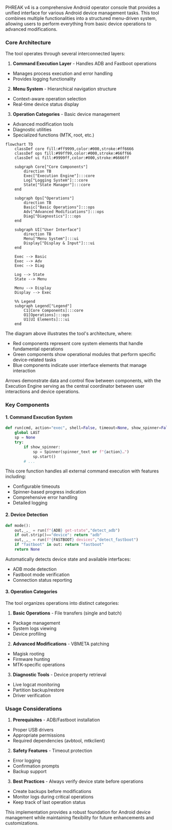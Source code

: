 PHREAK v4 is a comprehensive Android operator console that provides a unified interface for various Android device management tasks. This tool combines multiple functionalities into a structured menu-driven system, allowing users to perform everything from basic device operations to advanced modifications.

### Core Architecture

The tool operates through several interconnected layers:

1. **Command Execution Layer**  - Handles ADB and Fastboot operations
  - Manages process execution and error handling
  - Provides logging functionality


2. **Menu System**  - Hierarchical navigation structure
  - Context-aware operation selection
  - Real-time device status display


3. **Operation Categories**  - Basic device management
  - Advanced modification tools
  - Diagnostic utilities
  - Specialized functions (MTK, root, etc.)




```mermaid
flowchart TD
    classDef core fill:#ff9999,color:#000,stroke:#ff6666
    classDef ops fill:#99ff99,color:#000,stroke:#66ff66
    classDef ui fill:#9999ff,color:#000,stroke:#6666ff
    
    subgraph Core["Core Components"]
        direction TB
        Exec["Execution Engine"]:::core
        Log["Logging System"]:::core
        State["State Manager"]:::core
    end
    
    subgraph Ops["Operations"]
        direction TB
        Basic["Basic Operations"]:::ops
        Adv["Advanced Modifications"]:::ops
        Diag["Diagnostics"]:::ops
    end
    
    subgraph UI["User Interface"]
        direction TB
        Menu["Menu System"]:::ui
        Display["Display & Input"]:::ui
    end
    
    Exec --> Basic
    Exec --> Adv
    Exec --> Diag
    
    Log --> State
    State --> Menu
    
    Menu --> Display
    Display --> Exec
    
    %% Legend
    subgraph Legend["Legend"]
        C1[Core Components]:::core
        O1[Operations]:::ops
        U1[UI Elements]:::ui
    end
```


The diagram above illustrates the tool's architecture, where:

- Red components represent core system elements that handle fundamental operations
- Green components show operational modules that perform specific device-related tasks
- Blue components indicate user interface elements that manage interaction

Arrows demonstrate data and control flow between components, with the Execution Engine serving as the central coordinator between user interactions and device operations.

### Key Components

#### 1. Command Execution System

```python
def run(cmd, action="exec", shell=False, timeout=None, show_spinner=False, spinner_text=None):
    global LAST
    sp = None
    try:
        if show_spinner:
            sp = Spinner(spinner_text or f"{action}…")
            sp.start()
        # ...
```

This core function handles all external command execution with features including:

- Configurable timeouts
- Spinner-based progress indication
- Comprehensive error handling
- Detailed logging

#### 2. Device Detection

```python
def mode():
    out,_,_ = run(f"{ADB} get-state","detect_adb")
    if out.strip()=="device": return "adb"
    out,_,_ = run(f"{FASTBOOT} devices","detect_fastboot")
    if "fastboot" in out: return "fastboot"
    return None
```

Automatically detects device state and available interfaces:

- ADB mode detection
- Fastboot mode verification
- Connection status reporting

#### 3. Operation Categories

The tool organizes operations into distinct categories:

1. **Basic Operations**  - File transfers (single and batch)
  - Package management
  - System logs viewing
  - Device profiling


2. **Advanced Modifications**  - VBMETA patching
  - Magisk rooting
  - Firmware hunting
  - MTK-specific operations


3. **Diagnostic Tools**  - Device property retrieval
  - Live logcat monitoring
  - Partition backup/restore
  - Driver verification



### Usage Considerations

1. **Prerequisites**  - ADB/Fastboot installation
  - Proper USB drivers
  - Appropriate permissions
  - Required dependencies (avbtool, mtkclient)


2. **Safety Features**  - Timeout protection
  - Error logging
  - Confirmation prompts
  - Backup support


3. **Best Practices**  - Always verify device state before operations
  - Create backups before modifications
  - Monitor logs during critical operations
  - Keep track of last operation status



This implementation provides a robust foundation for Android device management while maintaining flexibility for future enhancements and customizations.
